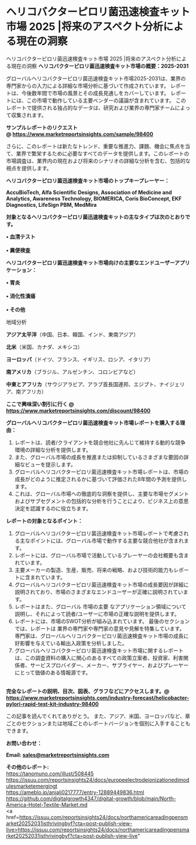 # ヘリコバクターピロリ菌迅速検査キット市場 2025 |将来のアスペクト分析による現在の洞察
ヘリコバクターピロリ菌迅速検査キット市場 2025 |将来のアスペクト分析による現在の洞察
<strong><b>ヘリコバクターピロリ菌迅速検査キット市場の概要：2025-2031</b></strong>

グローバルヘリコバクターピロリ菌迅速検査キット市場2025-2031は、業界の専門家からの入力による詳細な市場分析に基づいて作成されています。 レポートは、今後数年間で市場の風景とその成長見通しをカバーしています。 レポートには、この市場で動作している主要ベンダーの議論が含まれています。 このレポートで提供される独占的なデータは、研究および業界の専門家チームによって収集されます。

<strong>サンプルレポートのリクエスト @ <a href=https://www.marketreportsinsights.com/sample/98400>https://www.marketreportsinsights.com/sample/98400</a></strong>

さらに、このレポートは新たなトレンド、重要な推進力、課題、機会に焦点を当て、業界で繁栄するために必要なすべてのデータを提供します。このレポートの市場調査は、業界内の現在および将来のシナリオの詳細な分析を含む、包括的な視点を提供します。

<strong>ヘリコバクターピロリ菌迅速検査キット市場のトップキープレーヤー：</strong>

<strong>AccuBioTech, Alfa Scientific Designs, Association of Medicine and Analytics, Awareness Technology, BIOMERICA, Coris BioConcept, EKF Diagnostics, LifeSign PBM, MedMira</strong>

<strong><b>対象となるヘリコバクターピロリ菌迅速検査キットの主なタイプは次のとおりです。</b></strong>

<strong>• 血清テスト<br><br>• 糞便検査</strong>

<strong><b>ヘリコバクターピロリ菌迅速検査キット市場向けの主要なエンドユーザーアプリケーション：</b></strong>

<strong>• 胃炎<br><br>• 消化性潰瘍<br><br>• その他</strong>

 地域分析

<strong><b>アジア太平洋</b></strong>（中国、日本、韓国、インド、東南アジア）

<strong><b>北米</b></strong>（米国、カナダ、メキシコ）

<strong><b>ヨーロッパ</b></strong>（ドイツ、フランス、イギリス、ロシア、イタリア）

<strong><b>南アメリカ</b></strong>（ブラジル、アルゼンチン、コロンビアなど）

<strong><b>中東とアフリカ</b></strong>（サウジアラビア、アラブ首長国連邦、エジプト、ナイジェリア、南アフリカ）

<strong>ここで興味深い割引に行く @ <a href=https://www.marketreportsinsights.com/discount/98400>https://www.marketreportsinsights.com/discount/98400</a></strong>

<strong><b>グローバルヘリコバクターピロリ菌迅速検査キット市場レポートを購入する理由：</b></strong>
<ol>
  <li>レポートは、読者/クライアントを競合他社に先んじて維持する動的な競争環境の詳細な分析を提供します。</li>
  <li>また、グローバル市場の成長を推進または抑制しているさまざまな要因の詳細なビューを提示します。</li>
  <li>グローバルヘリコバクターピロリ菌迅速検査キット市場レポートは、市場の成長がどのように推定されるかに基づいて評価された8年間の予測を提供します。</li>
  <li>これは、グローバル市場への徹底的な洞察を提供し、主要な市場セグメントおよびサブセグメントの包括的な分析を行うことにより、ビジネス上の意思決定を認識するのに役立ちます。</li>
</ol>
<strong><b>レポートの対象となるポイント：</b></strong>
<ol>
  <li>グローバルヘリコバクターピロリ菌迅速検査キット市場レポートで考慮される主なポイントには、グローバル市場で動作する主要な競合他社が含まれます。</li>
  <li>レポートには、グローバル市場で活動しているプレーヤーの会社概要も含まれています。</li>
  <li>主要メーカーの製造、生産、販売、将来の戦略、および技術的能力もレポートに含まれています。</li>
  <li>グローバルヘリコバクターピロリ菌迅速検査キット市場の成長要因が詳細に説明されており、市場のさまざまなエンドユーザーが正確に説明されています。</li>
  <li>レポートはまた、グローバル 市場の主要 なアプリケーション領域について説明し、それによって読者/ユーザーに市場の正確な説明を提供します。</li>
  <li>レポートには、市場のSWOT分析が組み込まれています。 最後のセクションでは、レポートは 業界の専門家や専門家の意見や見解を特集しています。 専門家は、グローバルヘリコバクターピロリ菌迅速検査キット市場の成長に好影響を与えている輸出入政策を分析しました。</li>
  <li>グローバルヘリコバクターピロリ菌迅速検査キット市場に関するレポートは、この調査資料の購入に関心のあるすべての政策立案者、投資家、利害関係者、サービスプロバイダー、メーカー、サプライヤー、およびプレーヤーにとって価値のある情報源です。</li>
</ol><br>
<strong>完全なレポートの説明、目次、図表、グラフなどにアクセスします。@ <a href=https://www.marketreportsinsights.com/industry-forecast/helicobacter-pylori-rapid-test-kit-industry-98400>https://www.marketreportsinsights.com/industry-forecast/helicobacter-pylori-rapid-test-kit-industry-98400</a></strong>

この記事を読んでくれてありがとう。 また、アジア、米国、ヨーロッパなど、章ごとのセクションまたは地域ごとのレポートバージョンを個別に入手することもできます。

<strong><b>お問い合わせ：</b></strong>

<strong>Email: </strong><a href=mailto:sales@marketreportsinsights.com><strong>sales@marketreportsinsights.com</strong></a>

<strong>その他のレポート:</strong>
<br>
<a href=https://tanomuno.com/illust/508445>https://tanomuno.com/illust/508445</a>
<br>
<a href=https://issuu.com/reportsinsights24/docs/europeelectrodeionizationedimodulesmarketemergingt>https://issuu.com/reportsinsights24/docs/europeelectrodeionizationedimodulesmarketemergingt</a>
<br>
<a href=https://ameblo.jp/anjali0217777/entry-12889449836.html>https://ameblo.jp/anjali0217777/entry-12889449836.html</a>
<br>
<a href=https://github.com/digitalgrowth4347/digital-growth/blob/main/North-America-Hotel-Textile-Market.md>https://github.com/digitalgrowth4347/digital-growth/blob/main/North-America-Hotel-Textile-Market.md</a>
<br>
<a href=https://issuu.com/reportsinsights24/docs/northamericareadingpensmarket20252031isthrivingbyf?cta=post-publish-view-live>https://issuu.com/reportsinsights24/docs/northamericareadingpensmarket20252031isthrivingbyf?cta=post-publish-view-live</a>"
